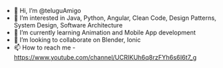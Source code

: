 - 👋 Hi, I’m @teluguAmigo
- 👀 I’m interested in Java, Python, Angular, Clean Code, Design Patterns, System Design, Software Architecture
- 🌱 I’m currently learning Animation and Mobile App development
- 💞️ I’m looking to collaborate on Blender, Ionic
- 📫 How to reach me - https://www.youtube.com/channel/UCRIKUh6q8rzFYh6s6I6t7_g

<!---
teluguAmigo/teluguAmigo is a ✨ special ✨ repository because its `README.md` (this file) appears on your GitHub profile.
You can click the Preview link to take a look at your changes.
--->
